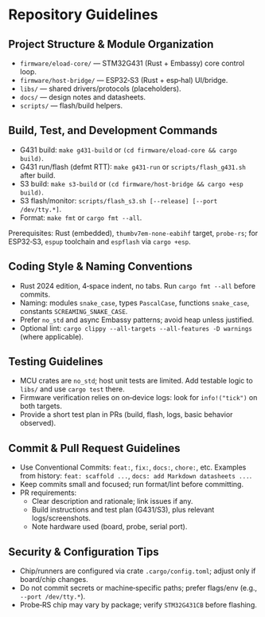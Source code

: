 # Repository Guidelines

## Project Structure & Module Organization
- `firmware/eload-core/` — STM32G431 (Rust + Embassy) core control loop.
- `firmware/host-bridge/` — ESP32‑S3 (Rust + esp‑hal) UI/bridge.
- `libs/` — shared drivers/protocols (placeholders).
- `docs/` — design notes and datasheets.
- `scripts/` — flash/build helpers.

## Build, Test, and Development Commands
- G431 build: `make g431-build` or `(cd firmware/eload-core && cargo build)`.
- G431 run/flash (defmt RTT): `make g431-run` or `scripts/flash_g431.sh` after build.
- S3 build: `make s3-build` or `(cd firmware/host-bridge && cargo +esp build)`.
- S3 flash/monitor: `scripts/flash_s3.sh [--release] [--port /dev/tty.*]`.
- Format: `make fmt` or `cargo fmt --all`.

Prerequisites: Rust (embedded), `thumbv7em-none-eabihf` target, `probe-rs`; for ESP32‑S3, `espup` toolchain and `espflash` via `cargo +esp`.

## Coding Style & Naming Conventions
- Rust 2024 edition, 4‑space indent, no tabs. Run `cargo fmt --all` before commits.
- Naming: modules `snake_case`, types `PascalCase`, functions `snake_case`, constants `SCREAMING_SNAKE_CASE`.
- Prefer `no_std` and async Embassy patterns; avoid heap unless justified.
- Optional lint: `cargo clippy --all-targets --all-features -D warnings` (where applicable).

## Testing Guidelines
- MCU crates are `no_std`; host unit tests are limited. Add testable logic to `libs/` and use `cargo test` there.
- Firmware verification relies on on‑device logs: look for `info!("tick")` on both targets.
- Provide a short test plan in PRs (build, flash, logs, basic behavior observed).

## Commit & Pull Request Guidelines
- Use Conventional Commits: `feat:`, `fix:`, `docs:`, `chore:`, etc. Examples from history: `feat: scaffold ...`, `docs: add Markdown datasheets ...`.
- Keep commits small and focused; run format/lint before committing.
- PR requirements:
  - Clear description and rationale; link issues if any.
  - Build instructions and test plan (G431/S3), plus relevant logs/screenshots.
  - Note hardware used (board, probe, serial port). 

## Security & Configuration Tips
- Chip/runners are configured via crate `.cargo/config.toml`; adjust only if board/chip changes.
- Do not commit secrets or machine‑specific paths; prefer flags/env (e.g., `--port /dev/tty.*`).
- Probe‑RS chip may vary by package; verify `STM32G431CB` before flashing.

